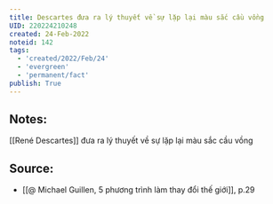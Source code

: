 ```yaml
---
title: Descartes đưa ra lý thuyết về sự lặp lại màu sắc cầu vồng
UID: 220224210248
created: 24-Feb-2022
noteid: 142
tags:
  - 'created/2022/Feb/24'
  - 'evergreen'
  - 'permanent/fact'
publish: True
---
```

## Notes:
[[René Descartes]] đưa ra lý thuyết về sự lặp lại màu sắc cầu vồng

## Source:
- [[@ Michael Guillen, 5 phương trình làm thay đổi thế giới]], p.29




